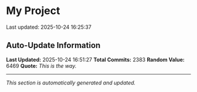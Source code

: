 # My Project


Last updated: 2025-10-24 16:25:37






















































































































































































































































































































































































































































































































































































































































































































































































































































































































































































































































































































































































































































































































































































































































































































































































































































































































































































































































































































































































































































































































































































































































































































































































































































































































































































































































































































































































































































































## Auto-Update Information

**Last Updated:** 2025-10-24 16:51:27
**Total Commits:** 2383
**Random Value:** 6469
**Quote:** _This is the way._

---
_This section is automatically generated and updated._